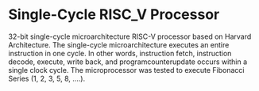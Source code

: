# Single-Cycle RISC_V Processor
32-bit single-cycle microarchitecture RISC-V processor based on Harvard Architecture. 
The single-cycle microarchitecture executes an entire instruction in one cycle. In other words, instruction fetch, instruction decode, 
execute, write back, and programcounterupdate occurs within a single clock cycle. The microprocessor was tested to execute Fibonacci 
Series (1, 2, 3, 5, 8, ....).
